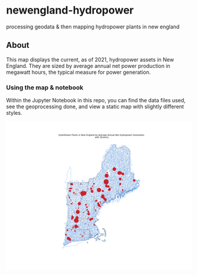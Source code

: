 # newengland-hydropower

processing geodata &amp; then mapping hydropower plants in new england

## About

This map displays the current, as of 2021, hydropower assets in New England. They are sized by average annual net power production in megawatt hours, the typical measure for power generation.

### Using the map & notebook
Within the Jupyter Notebook in this repo, you can find the data files used,
see the geoprocessing done, and view a static map with slightly different styles. 

![map](notebooks/ne-hydro.png)
